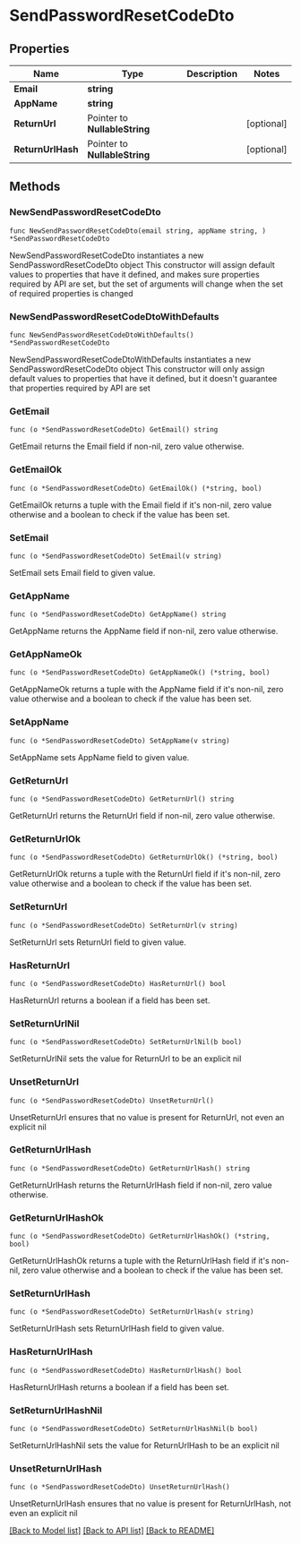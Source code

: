 # SendPasswordResetCodeDto

## Properties

Name | Type | Description | Notes
------------ | ------------- | ------------- | -------------
**Email** | **string** |  | 
**AppName** | **string** |  | 
**ReturnUrl** | Pointer to **NullableString** |  | [optional] 
**ReturnUrlHash** | Pointer to **NullableString** |  | [optional] 

## Methods

### NewSendPasswordResetCodeDto

`func NewSendPasswordResetCodeDto(email string, appName string, ) *SendPasswordResetCodeDto`

NewSendPasswordResetCodeDto instantiates a new SendPasswordResetCodeDto object
This constructor will assign default values to properties that have it defined,
and makes sure properties required by API are set, but the set of arguments
will change when the set of required properties is changed

### NewSendPasswordResetCodeDtoWithDefaults

`func NewSendPasswordResetCodeDtoWithDefaults() *SendPasswordResetCodeDto`

NewSendPasswordResetCodeDtoWithDefaults instantiates a new SendPasswordResetCodeDto object
This constructor will only assign default values to properties that have it defined,
but it doesn't guarantee that properties required by API are set

### GetEmail

`func (o *SendPasswordResetCodeDto) GetEmail() string`

GetEmail returns the Email field if non-nil, zero value otherwise.

### GetEmailOk

`func (o *SendPasswordResetCodeDto) GetEmailOk() (*string, bool)`

GetEmailOk returns a tuple with the Email field if it's non-nil, zero value otherwise
and a boolean to check if the value has been set.

### SetEmail

`func (o *SendPasswordResetCodeDto) SetEmail(v string)`

SetEmail sets Email field to given value.


### GetAppName

`func (o *SendPasswordResetCodeDto) GetAppName() string`

GetAppName returns the AppName field if non-nil, zero value otherwise.

### GetAppNameOk

`func (o *SendPasswordResetCodeDto) GetAppNameOk() (*string, bool)`

GetAppNameOk returns a tuple with the AppName field if it's non-nil, zero value otherwise
and a boolean to check if the value has been set.

### SetAppName

`func (o *SendPasswordResetCodeDto) SetAppName(v string)`

SetAppName sets AppName field to given value.


### GetReturnUrl

`func (o *SendPasswordResetCodeDto) GetReturnUrl() string`

GetReturnUrl returns the ReturnUrl field if non-nil, zero value otherwise.

### GetReturnUrlOk

`func (o *SendPasswordResetCodeDto) GetReturnUrlOk() (*string, bool)`

GetReturnUrlOk returns a tuple with the ReturnUrl field if it's non-nil, zero value otherwise
and a boolean to check if the value has been set.

### SetReturnUrl

`func (o *SendPasswordResetCodeDto) SetReturnUrl(v string)`

SetReturnUrl sets ReturnUrl field to given value.

### HasReturnUrl

`func (o *SendPasswordResetCodeDto) HasReturnUrl() bool`

HasReturnUrl returns a boolean if a field has been set.

### SetReturnUrlNil

`func (o *SendPasswordResetCodeDto) SetReturnUrlNil(b bool)`

 SetReturnUrlNil sets the value for ReturnUrl to be an explicit nil

### UnsetReturnUrl
`func (o *SendPasswordResetCodeDto) UnsetReturnUrl()`

UnsetReturnUrl ensures that no value is present for ReturnUrl, not even an explicit nil
### GetReturnUrlHash

`func (o *SendPasswordResetCodeDto) GetReturnUrlHash() string`

GetReturnUrlHash returns the ReturnUrlHash field if non-nil, zero value otherwise.

### GetReturnUrlHashOk

`func (o *SendPasswordResetCodeDto) GetReturnUrlHashOk() (*string, bool)`

GetReturnUrlHashOk returns a tuple with the ReturnUrlHash field if it's non-nil, zero value otherwise
and a boolean to check if the value has been set.

### SetReturnUrlHash

`func (o *SendPasswordResetCodeDto) SetReturnUrlHash(v string)`

SetReturnUrlHash sets ReturnUrlHash field to given value.

### HasReturnUrlHash

`func (o *SendPasswordResetCodeDto) HasReturnUrlHash() bool`

HasReturnUrlHash returns a boolean if a field has been set.

### SetReturnUrlHashNil

`func (o *SendPasswordResetCodeDto) SetReturnUrlHashNil(b bool)`

 SetReturnUrlHashNil sets the value for ReturnUrlHash to be an explicit nil

### UnsetReturnUrlHash
`func (o *SendPasswordResetCodeDto) UnsetReturnUrlHash()`

UnsetReturnUrlHash ensures that no value is present for ReturnUrlHash, not even an explicit nil

[[Back to Model list]](../README.md#documentation-for-models) [[Back to API list]](../README.md#documentation-for-api-endpoints) [[Back to README]](../README.md)


